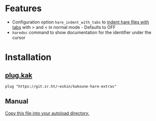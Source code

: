 # Features

- Configuration option `hare_indent_with_tabs` to [indent hare files with tabs](https://harelang.org/style/#a-general-conventions) with > and < in normal mode - Defaults to OFF
- `haredoc` command to show documentation for the identifier under the cursor

# Installation

## [plug.kak](https://github.com/andreyorst/plug.kak)

`plug "https://git.sr.ht/~eskin/kakoune-hare-extras"`

## Manual

[Copy this file into your autoload directory.](https://github.com/mawww/kakoune/wiki/Installing-Plugins)
